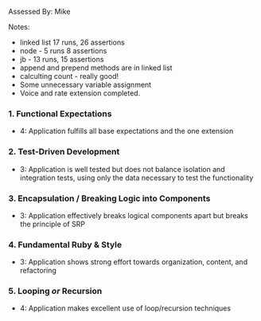 Assessed By: Mike

Notes:

* linked list 17 runs, 26 assertions
* node - 5 runs 8 assertions
* jb - 13 runs, 15 assertions
* append and prepend methods are in linked list
* calculting count - really good!
* Some unnecessary variable assignment
* Voice and rate extension completed.


### 1. Functional Expectations

* 4: Application fulfills all base expectations and the one extension

### 2. Test-Driven Development

* 3: Application is well tested but does not balance isolation and integration tests, using only the data necessary to test the functionality

### 3. Encapsulation / Breaking Logic into Components

* 3: Application effectively breaks logical components apart but breaks the principle of SRP

### 4. Fundamental Ruby & Style

* 3:  Application shows strong effort towards organization, content, and refactoring

### 5. Looping *or* Recursion

* 4: Application makes excellent use of loop/recursion techniques
